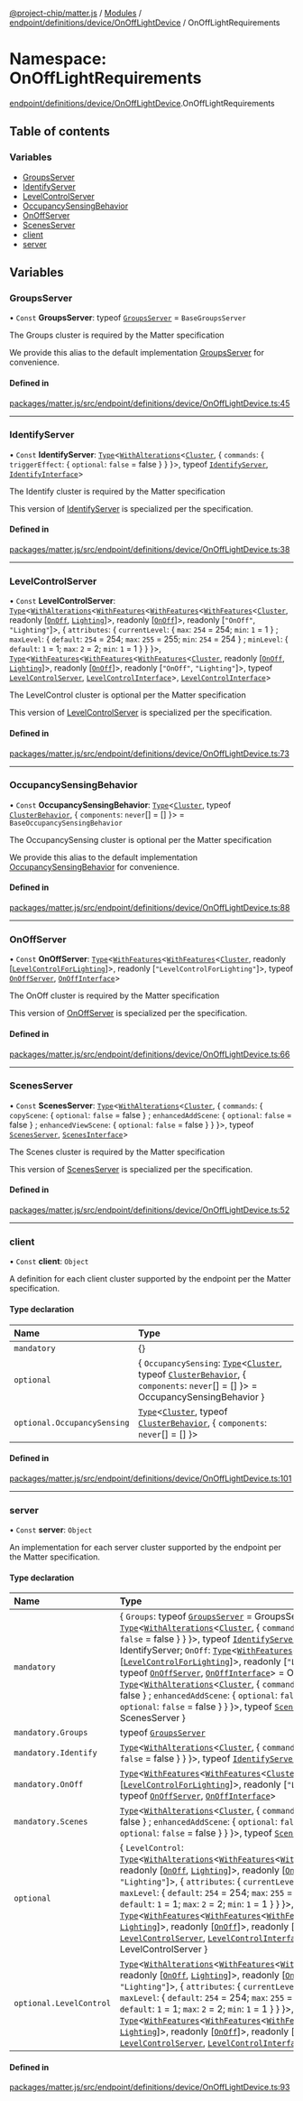 [@project-chip/matter.js](../README.md) / [Modules](../modules.md) / [endpoint/definitions/device/OnOffLightDevice](endpoint_definitions_device_OnOffLightDevice.md) / OnOffLightRequirements

# Namespace: OnOffLightRequirements

[endpoint/definitions/device/OnOffLightDevice](endpoint_definitions_device_OnOffLightDevice.md).OnOffLightRequirements

## Table of contents

### Variables

- [GroupsServer](endpoint_definitions_device_OnOffLightDevice.OnOffLightRequirements.md#groupsserver)
- [IdentifyServer](endpoint_definitions_device_OnOffLightDevice.OnOffLightRequirements.md#identifyserver)
- [LevelControlServer](endpoint_definitions_device_OnOffLightDevice.OnOffLightRequirements.md#levelcontrolserver)
- [OccupancySensingBehavior](endpoint_definitions_device_OnOffLightDevice.OnOffLightRequirements.md#occupancysensingbehavior)
- [OnOffServer](endpoint_definitions_device_OnOffLightDevice.OnOffLightRequirements.md#onoffserver)
- [ScenesServer](endpoint_definitions_device_OnOffLightDevice.OnOffLightRequirements.md#scenesserver)
- [client](endpoint_definitions_device_OnOffLightDevice.OnOffLightRequirements.md#client)
- [server](endpoint_definitions_device_OnOffLightDevice.OnOffLightRequirements.md#server)

## Variables

### GroupsServer

• `Const` **GroupsServer**: typeof [`GroupsServer`](../classes/behavior_definitions_groups_export.GroupsServer.md) = `BaseGroupsServer`

The Groups cluster is required by the Matter specification

We provide this alias to the default implementation [GroupsServer](endpoint_definitions_device_OnOffLightDevice.OnOffLightRequirements.md#groupsserver) for convenience.

#### Defined in

[packages/matter.js/src/endpoint/definitions/device/OnOffLightDevice.ts:45](https://github.com/project-chip/matter.js/blob/558e12c94a201592c28c7bc0743705360b3e5ca6/packages/matter.js/src/endpoint/definitions/device/OnOffLightDevice.ts#L45)

___

### IdentifyServer

• `Const` **IdentifyServer**: [`Type`](../interfaces/behavior_cluster_export.ClusterBehavior.Type.md)\<[`WithAlterations`](cluster_export.ElementModifier.md#withalterations)\<[`Cluster`](../interfaces/cluster_export.Identify.Cluster.md), \{ `commands`: \{ `triggerEffect`: \{ `optional`: ``false`` = false }  }  }\>, typeof [`IdentifyServer`](behavior_definitions_identify_export.IdentifyServer.md), [`IdentifyInterface`](behavior_definitions_identify_export.md#identifyinterface)\>

The Identify cluster is required by the Matter specification

This version of [IdentifyServer](endpoint_definitions_device_OnOffLightDevice.OnOffLightRequirements.md#identifyserver) is specialized per the specification.

#### Defined in

[packages/matter.js/src/endpoint/definitions/device/OnOffLightDevice.ts:38](https://github.com/project-chip/matter.js/blob/558e12c94a201592c28c7bc0743705360b3e5ca6/packages/matter.js/src/endpoint/definitions/device/OnOffLightDevice.ts#L38)

___

### LevelControlServer

• `Const` **LevelControlServer**: [`Type`](../interfaces/behavior_cluster_export.ClusterBehavior.Type.md)\<[`WithAlterations`](cluster_export.ElementModifier.md#withalterations)\<[`WithFeatures`](cluster_export.ClusterComposer.md#withfeatures)\<[`WithFeatures`](cluster_export.ClusterComposer.md#withfeatures)\<[`WithFeatures`](cluster_export.ClusterComposer.md#withfeatures)\<[`Cluster`](../interfaces/cluster_export.LevelControl.Cluster.md), readonly [[`OnOff`](../enums/cluster_export.LevelControl.Feature.md#onoff), [`Lighting`](../enums/cluster_export.LevelControl.Feature.md#lighting)]\>, readonly [[`OnOff`](../enums/cluster_export.LevelControl.Feature.md#onoff)]\>, readonly [``"OnOff"``, ``"Lighting"``]\>, \{ `attributes`: \{ `currentLevel`: \{ `max`: ``254`` = 254; `min`: ``1`` = 1 } ; `maxLevel`: \{ `default`: ``254`` = 254; `max`: ``255`` = 255; `min`: ``254`` = 254 } ; `minLevel`: \{ `default`: ``1`` = 1; `max`: ``2`` = 2; `min`: ``1`` = 1 }  }  }\>, [`Type`](../interfaces/behavior_cluster_export.ClusterBehavior.Type.md)\<[`WithFeatures`](cluster_export.ClusterComposer.md#withfeatures)\<[`WithFeatures`](cluster_export.ClusterComposer.md#withfeatures)\<[`WithFeatures`](cluster_export.ClusterComposer.md#withfeatures)\<[`Cluster`](../interfaces/cluster_export.LevelControl.Cluster.md), readonly [[`OnOff`](../enums/cluster_export.LevelControl.Feature.md#onoff), [`Lighting`](../enums/cluster_export.LevelControl.Feature.md#lighting)]\>, readonly [[`OnOff`](../enums/cluster_export.LevelControl.Feature.md#onoff)]\>, readonly [``"OnOff"``, ``"Lighting"``]\>, typeof [`LevelControlServer`](../classes/behavior_definitions_level_control_export.LevelControlServer.md), [`LevelControlInterface`](behavior_definitions_level_control_export.md#levelcontrolinterface)\>, [`LevelControlInterface`](behavior_definitions_level_control_export.md#levelcontrolinterface)\>

The LevelControl cluster is optional per the Matter specification

This version of [LevelControlServer](endpoint_definitions_device_OnOffLightDevice.OnOffLightRequirements.md#levelcontrolserver) is specialized per the specification.

#### Defined in

[packages/matter.js/src/endpoint/definitions/device/OnOffLightDevice.ts:73](https://github.com/project-chip/matter.js/blob/558e12c94a201592c28c7bc0743705360b3e5ca6/packages/matter.js/src/endpoint/definitions/device/OnOffLightDevice.ts#L73)

___

### OccupancySensingBehavior

• `Const` **OccupancySensingBehavior**: [`Type`](../interfaces/behavior_cluster_export.ClusterBehavior.Type.md)\<[`Cluster`](../interfaces/cluster_export.OccupancySensing.Cluster.md), typeof [`ClusterBehavior`](behavior_cluster_export.ClusterBehavior.md), \{ `components`: `never`[] = [] }\> = `BaseOccupancySensingBehavior`

The OccupancySensing cluster is optional per the Matter specification

We provide this alias to the default implementation [OccupancySensingBehavior](endpoint_definitions_device_OnOffLightDevice.OnOffLightRequirements.md#occupancysensingbehavior) for convenience.

#### Defined in

[packages/matter.js/src/endpoint/definitions/device/OnOffLightDevice.ts:88](https://github.com/project-chip/matter.js/blob/558e12c94a201592c28c7bc0743705360b3e5ca6/packages/matter.js/src/endpoint/definitions/device/OnOffLightDevice.ts#L88)

___

### OnOffServer

• `Const` **OnOffServer**: [`Type`](../interfaces/behavior_cluster_export.ClusterBehavior.Type.md)\<[`WithFeatures`](cluster_export.ClusterComposer.md#withfeatures)\<[`WithFeatures`](cluster_export.ClusterComposer.md#withfeatures)\<[`Cluster`](../interfaces/cluster_export.OnOff.Cluster.md), readonly [[`LevelControlForLighting`](../enums/cluster_export.OnOff.Feature.md#levelcontrolforlighting)]\>, readonly [``"LevelControlForLighting"``]\>, typeof [`OnOffServer`](behavior_definitions_on_off_export.OnOffServer.md), [`OnOffInterface`](behavior_definitions_on_off_export.md#onoffinterface)\>

The OnOff cluster is required by the Matter specification

This version of [OnOffServer](endpoint_definitions_device_OnOffLightDevice.OnOffLightRequirements.md#onoffserver) is specialized per the specification.

#### Defined in

[packages/matter.js/src/endpoint/definitions/device/OnOffLightDevice.ts:66](https://github.com/project-chip/matter.js/blob/558e12c94a201592c28c7bc0743705360b3e5ca6/packages/matter.js/src/endpoint/definitions/device/OnOffLightDevice.ts#L66)

___

### ScenesServer

• `Const` **ScenesServer**: [`Type`](../interfaces/behavior_cluster_export.ClusterBehavior.Type.md)\<[`WithAlterations`](cluster_export.ElementModifier.md#withalterations)\<[`Cluster`](../interfaces/cluster_export.Scenes.Cluster.md), \{ `commands`: \{ `copyScene`: \{ `optional`: ``false`` = false } ; `enhancedAddScene`: \{ `optional`: ``false`` = false } ; `enhancedViewScene`: \{ `optional`: ``false`` = false }  }  }\>, typeof [`ScenesServer`](../classes/behavior_definitions_scenes_export.ScenesServer.md), [`ScenesInterface`](behavior_definitions_scenes_export.md#scenesinterface)\>

The Scenes cluster is required by the Matter specification

This version of [ScenesServer](endpoint_definitions_device_OnOffLightDevice.OnOffLightRequirements.md#scenesserver) is specialized per the specification.

#### Defined in

[packages/matter.js/src/endpoint/definitions/device/OnOffLightDevice.ts:52](https://github.com/project-chip/matter.js/blob/558e12c94a201592c28c7bc0743705360b3e5ca6/packages/matter.js/src/endpoint/definitions/device/OnOffLightDevice.ts#L52)

___

### client

• `Const` **client**: `Object`

A definition for each client cluster supported by the endpoint per the Matter specification.

#### Type declaration

| Name | Type |
| :------ | :------ |
| `mandatory` | {} |
| `optional` | \{ `OccupancySensing`: [`Type`](../interfaces/behavior_cluster_export.ClusterBehavior.Type.md)\<[`Cluster`](../interfaces/cluster_export.OccupancySensing.Cluster.md), typeof [`ClusterBehavior`](behavior_cluster_export.ClusterBehavior.md), \{ `components`: `never`[] = [] }\> = OccupancySensingBehavior } |
| `optional.OccupancySensing` | [`Type`](../interfaces/behavior_cluster_export.ClusterBehavior.Type.md)\<[`Cluster`](../interfaces/cluster_export.OccupancySensing.Cluster.md), typeof [`ClusterBehavior`](behavior_cluster_export.ClusterBehavior.md), \{ `components`: `never`[] = [] }\> |

#### Defined in

[packages/matter.js/src/endpoint/definitions/device/OnOffLightDevice.ts:101](https://github.com/project-chip/matter.js/blob/558e12c94a201592c28c7bc0743705360b3e5ca6/packages/matter.js/src/endpoint/definitions/device/OnOffLightDevice.ts#L101)

___

### server

• `Const` **server**: `Object`

An implementation for each server cluster supported by the endpoint per the Matter specification.

#### Type declaration

| Name | Type |
| :------ | :------ |
| `mandatory` | \{ `Groups`: typeof [`GroupsServer`](../classes/behavior_definitions_groups_export.GroupsServer.md) = GroupsServer; `Identify`: [`Type`](../interfaces/behavior_cluster_export.ClusterBehavior.Type.md)\<[`WithAlterations`](cluster_export.ElementModifier.md#withalterations)\<[`Cluster`](../interfaces/cluster_export.Identify.Cluster.md), \{ `commands`: \{ `triggerEffect`: \{ `optional`: ``false`` = false }  }  }\>, typeof [`IdentifyServer`](behavior_definitions_identify_export.IdentifyServer.md), [`IdentifyInterface`](behavior_definitions_identify_export.md#identifyinterface)\> = IdentifyServer; `OnOff`: [`Type`](../interfaces/behavior_cluster_export.ClusterBehavior.Type.md)\<[`WithFeatures`](cluster_export.ClusterComposer.md#withfeatures)\<[`WithFeatures`](cluster_export.ClusterComposer.md#withfeatures)\<[`Cluster`](../interfaces/cluster_export.OnOff.Cluster.md), readonly [[`LevelControlForLighting`](../enums/cluster_export.OnOff.Feature.md#levelcontrolforlighting)]\>, readonly [``"LevelControlForLighting"``]\>, typeof [`OnOffServer`](behavior_definitions_on_off_export.OnOffServer.md), [`OnOffInterface`](behavior_definitions_on_off_export.md#onoffinterface)\> = OnOffServer; `Scenes`: [`Type`](../interfaces/behavior_cluster_export.ClusterBehavior.Type.md)\<[`WithAlterations`](cluster_export.ElementModifier.md#withalterations)\<[`Cluster`](../interfaces/cluster_export.Scenes.Cluster.md), \{ `commands`: \{ `copyScene`: \{ `optional`: ``false`` = false } ; `enhancedAddScene`: \{ `optional`: ``false`` = false } ; `enhancedViewScene`: \{ `optional`: ``false`` = false }  }  }\>, typeof [`ScenesServer`](../classes/behavior_definitions_scenes_export.ScenesServer.md), [`ScenesInterface`](behavior_definitions_scenes_export.md#scenesinterface)\> = ScenesServer } |
| `mandatory.Groups` | typeof [`GroupsServer`](../classes/behavior_definitions_groups_export.GroupsServer.md) |
| `mandatory.Identify` | [`Type`](../interfaces/behavior_cluster_export.ClusterBehavior.Type.md)\<[`WithAlterations`](cluster_export.ElementModifier.md#withalterations)\<[`Cluster`](../interfaces/cluster_export.Identify.Cluster.md), \{ `commands`: \{ `triggerEffect`: \{ `optional`: ``false`` = false }  }  }\>, typeof [`IdentifyServer`](behavior_definitions_identify_export.IdentifyServer.md), [`IdentifyInterface`](behavior_definitions_identify_export.md#identifyinterface)\> |
| `mandatory.OnOff` | [`Type`](../interfaces/behavior_cluster_export.ClusterBehavior.Type.md)\<[`WithFeatures`](cluster_export.ClusterComposer.md#withfeatures)\<[`WithFeatures`](cluster_export.ClusterComposer.md#withfeatures)\<[`Cluster`](../interfaces/cluster_export.OnOff.Cluster.md), readonly [[`LevelControlForLighting`](../enums/cluster_export.OnOff.Feature.md#levelcontrolforlighting)]\>, readonly [``"LevelControlForLighting"``]\>, typeof [`OnOffServer`](behavior_definitions_on_off_export.OnOffServer.md), [`OnOffInterface`](behavior_definitions_on_off_export.md#onoffinterface)\> |
| `mandatory.Scenes` | [`Type`](../interfaces/behavior_cluster_export.ClusterBehavior.Type.md)\<[`WithAlterations`](cluster_export.ElementModifier.md#withalterations)\<[`Cluster`](../interfaces/cluster_export.Scenes.Cluster.md), \{ `commands`: \{ `copyScene`: \{ `optional`: ``false`` = false } ; `enhancedAddScene`: \{ `optional`: ``false`` = false } ; `enhancedViewScene`: \{ `optional`: ``false`` = false }  }  }\>, typeof [`ScenesServer`](../classes/behavior_definitions_scenes_export.ScenesServer.md), [`ScenesInterface`](behavior_definitions_scenes_export.md#scenesinterface)\> |
| `optional` | \{ `LevelControl`: [`Type`](../interfaces/behavior_cluster_export.ClusterBehavior.Type.md)\<[`WithAlterations`](cluster_export.ElementModifier.md#withalterations)\<[`WithFeatures`](cluster_export.ClusterComposer.md#withfeatures)\<[`WithFeatures`](cluster_export.ClusterComposer.md#withfeatures)\<[`WithFeatures`](cluster_export.ClusterComposer.md#withfeatures)\<[`Cluster`](../interfaces/cluster_export.LevelControl.Cluster.md), readonly [[`OnOff`](../enums/cluster_export.LevelControl.Feature.md#onoff), [`Lighting`](../enums/cluster_export.LevelControl.Feature.md#lighting)]\>, readonly [[`OnOff`](../enums/cluster_export.LevelControl.Feature.md#onoff)]\>, readonly [``"OnOff"``, ``"Lighting"``]\>, \{ `attributes`: \{ `currentLevel`: \{ `max`: ``254`` = 254; `min`: ``1`` = 1 } ; `maxLevel`: \{ `default`: ``254`` = 254; `max`: ``255`` = 255; `min`: ``254`` = 254 } ; `minLevel`: \{ `default`: ``1`` = 1; `max`: ``2`` = 2; `min`: ``1`` = 1 }  }  }\>, [`Type`](../interfaces/behavior_cluster_export.ClusterBehavior.Type.md)\<[`WithFeatures`](cluster_export.ClusterComposer.md#withfeatures)\<[`WithFeatures`](cluster_export.ClusterComposer.md#withfeatures)\<[`WithFeatures`](cluster_export.ClusterComposer.md#withfeatures)\<[`Cluster`](../interfaces/cluster_export.LevelControl.Cluster.md), readonly [[`OnOff`](../enums/cluster_export.LevelControl.Feature.md#onoff), [`Lighting`](../enums/cluster_export.LevelControl.Feature.md#lighting)]\>, readonly [[`OnOff`](../enums/cluster_export.LevelControl.Feature.md#onoff)]\>, readonly [``"OnOff"``, ``"Lighting"``]\>, typeof [`LevelControlServer`](../classes/behavior_definitions_level_control_export.LevelControlServer.md), [`LevelControlInterface`](behavior_definitions_level_control_export.md#levelcontrolinterface)\>, [`LevelControlInterface`](behavior_definitions_level_control_export.md#levelcontrolinterface)\> = LevelControlServer } |
| `optional.LevelControl` | [`Type`](../interfaces/behavior_cluster_export.ClusterBehavior.Type.md)\<[`WithAlterations`](cluster_export.ElementModifier.md#withalterations)\<[`WithFeatures`](cluster_export.ClusterComposer.md#withfeatures)\<[`WithFeatures`](cluster_export.ClusterComposer.md#withfeatures)\<[`WithFeatures`](cluster_export.ClusterComposer.md#withfeatures)\<[`Cluster`](../interfaces/cluster_export.LevelControl.Cluster.md), readonly [[`OnOff`](../enums/cluster_export.LevelControl.Feature.md#onoff), [`Lighting`](../enums/cluster_export.LevelControl.Feature.md#lighting)]\>, readonly [[`OnOff`](../enums/cluster_export.LevelControl.Feature.md#onoff)]\>, readonly [``"OnOff"``, ``"Lighting"``]\>, \{ `attributes`: \{ `currentLevel`: \{ `max`: ``254`` = 254; `min`: ``1`` = 1 } ; `maxLevel`: \{ `default`: ``254`` = 254; `max`: ``255`` = 255; `min`: ``254`` = 254 } ; `minLevel`: \{ `default`: ``1`` = 1; `max`: ``2`` = 2; `min`: ``1`` = 1 }  }  }\>, [`Type`](../interfaces/behavior_cluster_export.ClusterBehavior.Type.md)\<[`WithFeatures`](cluster_export.ClusterComposer.md#withfeatures)\<[`WithFeatures`](cluster_export.ClusterComposer.md#withfeatures)\<[`WithFeatures`](cluster_export.ClusterComposer.md#withfeatures)\<[`Cluster`](../interfaces/cluster_export.LevelControl.Cluster.md), readonly [[`OnOff`](../enums/cluster_export.LevelControl.Feature.md#onoff), [`Lighting`](../enums/cluster_export.LevelControl.Feature.md#lighting)]\>, readonly [[`OnOff`](../enums/cluster_export.LevelControl.Feature.md#onoff)]\>, readonly [``"OnOff"``, ``"Lighting"``]\>, typeof [`LevelControlServer`](../classes/behavior_definitions_level_control_export.LevelControlServer.md), [`LevelControlInterface`](behavior_definitions_level_control_export.md#levelcontrolinterface)\>, [`LevelControlInterface`](behavior_definitions_level_control_export.md#levelcontrolinterface)\> |

#### Defined in

[packages/matter.js/src/endpoint/definitions/device/OnOffLightDevice.ts:93](https://github.com/project-chip/matter.js/blob/558e12c94a201592c28c7bc0743705360b3e5ca6/packages/matter.js/src/endpoint/definitions/device/OnOffLightDevice.ts#L93)
